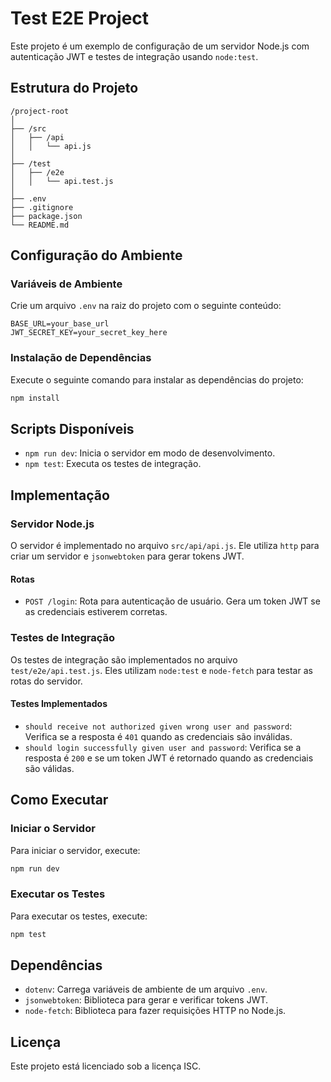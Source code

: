 # Test E2E Project

Este projeto é um exemplo de configuração de um servidor Node.js com autenticação JWT e testes de integração usando `node:test`.

## Estrutura do Projeto

```
/project-root
│
├── /src
│   ├── /api
│   │   └── api.js
│
├── /test
│   ├── /e2e
│   │   └── api.test.js
│
├── .env
├── .gitignore
├── package.json
└── README.md
```

## Configuração do Ambiente

### Variáveis de Ambiente

Crie um arquivo `.env` na raiz do projeto com o seguinte conteúdo:

```plaintext
BASE_URL=your_base_url
JWT_SECRET_KEY=your_secret_key_here
```

### Instalação de Dependências

Execute o seguinte comando para instalar as dependências do projeto:

```sh
npm install
```

## Scripts Disponíveis

- `npm run dev`: Inicia o servidor em modo de desenvolvimento.
- `npm test`: Executa os testes de integração.

## Implementação

### Servidor Node.js

O servidor é implementado no arquivo `src/api/api.js`. Ele utiliza `http` para criar um servidor e `jsonwebtoken` para gerar tokens JWT.

#### Rotas

- `POST /login`: Rota para autenticação de usuário. Gera um token JWT se as credenciais estiverem corretas.

### Testes de Integração

Os testes de integração são implementados no arquivo `test/e2e/api.test.js`. Eles utilizam `node:test` e `node-fetch` para testar as rotas do servidor.

#### Testes Implementados

- `should receive not authorized given wrong user and password`: Verifica se a resposta é `401` quando as credenciais são inválidas.
- `should login successfully given user and password`: Verifica se a resposta é `200` e se um token JWT é retornado quando as credenciais são válidas.

## Como Executar

### Iniciar o Servidor

Para iniciar o servidor, execute:

```sh
npm run dev
```

### Executar os Testes

Para executar os testes, execute:

```sh
npm test
```

## Dependências

- `dotenv`: Carrega variáveis de ambiente de um arquivo `.env`.
- `jsonwebtoken`: Biblioteca para gerar e verificar tokens JWT.
- `node-fetch`: Biblioteca para fazer requisições HTTP no Node.js.

## Licença

Este projeto está licenciado sob a licença ISC.

